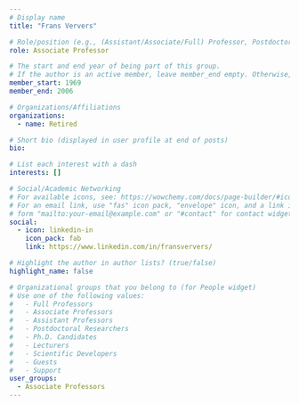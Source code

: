 ```yaml
---
# Display name
title: "Frans Ververs"

# Role/position (e.g., (Assistant/Associate/Full) Professor, Postdoctoral Researchers, Ph.D. Candidate)
role: Associate Professor

# The start and end year of being part of this group.
# If the author is an active member, leave member_end empty. Otherwise, fill in.
member_start: 1969
member_end: 2006

# Organizations/Affiliations
organizations:
  - name: Retired

# Short bio (displayed in user profile at end of posts)
bio:

# List each interest with a dash
interests: []

# Social/Academic Networking
# For available icons, see: https://wowchemy.com/docs/page-builder/#icons
# For an email link, use "fas" icon pack, "envelope" icon, and a link in the
# form "mailto:your-email@example.com" or "#contact" for contact widget.
social:
  - icon: linkedin-in
    icon_pack: fab
    link: https://www.linkedin.com/in/fransververs/

# Highlight the author in author lists? (true/false)
highlight_name: false

# Organizational groups that you belong to (for People widget)
# Use one of the following values: 
#   - Full Professors
#   - Associate Professors
#   - Assistant Professors
#   - Postdoctoral Researchers
#   - Ph.D. Candidates
#   - Lecturers
#   - Scientific Developers
#   - Guests
#   - Support
user_groups:
  - Associate Professors
---
```

